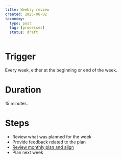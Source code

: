 ```yaml
---
title: Weekly review
created: 2025-08-02
taxonomy:
  type: post
  tag: [processes]
  status: draft
---
```


# Trigger
Every week, either at the beginning or end of the week.

# Duration
15 minutes.

# Steps
* Review what was planned for the week
* Provide feedback related to the plan
* [Review monthly plan and align](../monthly-review/article.md)
* Plan next week
